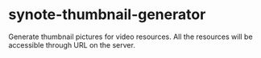 synote-thumbnail-generator
==========================

Generate thumbnail pictures for video resources. All the resources will be accessible through URL on the server.